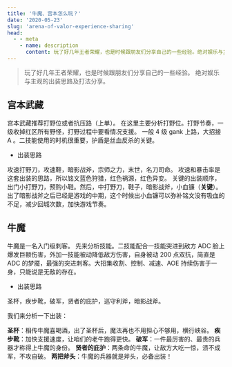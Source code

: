 ```yaml
---
title: '牛魔、宫本怎么玩？'
date: '2020-05-23'
slug: 'arena-of-valor-experience-sharing'
head:
  - - meta
    - name: description
      content: 玩了好几年王者荣耀，也是时候跟朋友们分享自己的一些经验。绝对娱乐与主观的出装思路及打法分享。
---
```


> 玩了好几年王者荣耀，也是时候跟朋友们分享自己的一些经验。
> 绝对娱乐与主观的出装思路及打法分享。

## 宫本武藏

宫本武藏推荐打野位或者抗压路（上单）。
在这里主要分析打野位。打野节奏，一级收掉红区所有野怪，打野过程中要看情况支援。
一般 4 级 gank 上路，大招接 A 。二技能使用的时机很重要，护盾是丝血反杀的关键。

- 出装思路

攻速打野刀，攻速鞋，暗影战斧，宗师之力，末世，名刀司命。
攻速和暴击率是这套出装的思路，所以铭文蓝色狩猎，红色祸源，红色异变。
关键的出装顺序，出门小打野刀，预购小鞋。然后，中打野刀，鞋子，暗影战斧，小血镰（**关键**）。
出了暗影战斧之后已经是游戏的中期，这个时候出小血镰可以弥补铭文没有吸血的不足，减少回城次数，加快游戏节奏。

## 牛魔

牛魔是一名入门级刺客。
先来分析技能。二技能配合一技能突进到敌方 ADC 脸上爆发巨额伤害，外加一技能被动降低敌方伤害，自身被动 200 点双抗，简直是 ADC 的梦魇，最强的突进刺客。大招集收割、控制、减速、AOE 持续伤害于一身，只能说是无敌的存在。

- 出装思路

圣杯，疾步靴，破军，贤者的庇护，巡守利斧，暗影战斧。

我们来分析一下出装：

**圣杯**：相传牛魔喜喝酒，出了圣杯后，魔法再也不用担心不够用，横行峡谷。
**疾步靴**：加快支援速度，让咱们的老牛跑得更快。
**破军**：一件最厉害的、最贵的兵器才称得上牛魔的身份。
**贤者的庇护**：两条命的牛魔，让敌方大吃一惊，溃不成军，不攻自破。
**两把斧头**：牛魔的兵器就是斧头，必备出装！
